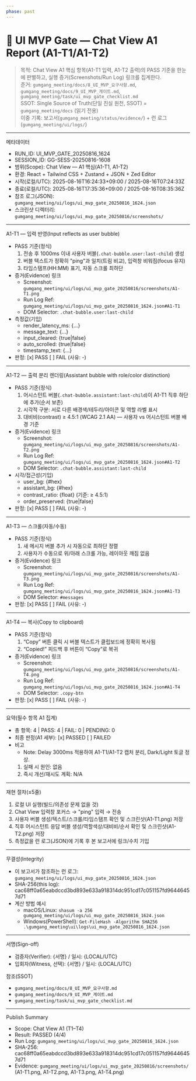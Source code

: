 ```yaml
---
phase: past
---
```


# 🪷 UI MVP Gate — Chat View A1 Report (A1-T1/A1-T2)
> 목적: Chat View A1 핵심 항목(A1-T1 입력, A1-T2 출력)의 PASS 기준을 한눈에 판별하고, 실행 증거(Screenshots/Run Log) 링크를 집계한다.  
> 준거: `gumgang_meeting/docs/8_UI_MVP_요구사항.md`, `gumgang_meeting/docs/9_UI_MVP_게이트.md`, `gumgang_meeting/task/ui_mvp_gate_checklist.md`  
> SSOT: Single Source of Truth(단일 진실 원천, SSOT) = `gumgang_meeting/docs` (읽기 전용)  
> 이중 기록: 보고서(`gumgang_meeting/status/evidence/`) + 런 로그(`gumgang_meeting/ui/logs/`)

---

메타데이터
- RUN_ID: UI_MVP_GATE_20250816_1624
- SESSION_ID: GG-SESS-20250816-1608
- 범위(Scope): Chat View — A1 핵심(A1-T1, A1-T2)
- 환경: React + Tailwind CSS + Zustand + JSON + Zed Editor
- 시작(로컬/UTC): 2025-08-16T16:24:33+09:00 / 2025-08-16T07:24:33Z
- 종료(로컬/UTC): 2025-08-16T17:35:36+09:00 / 2025-08-16T08:35:36Z
- 참조 로그(JSON): `gumgang_meeting/ui/logs/ui_mvp_gate_20250816_1624.json`
- 스크린샷 디렉터리: `gumgang_meeting/ui/logs/ui_mvp_gate_20250816/screenshots/`

---

A1-T1 — 입력 반영(Input reflects as user bubble)
- PASS 기준(정식)
  1) 전송 후 1000ms 이내 사용자 버블(`.chat-bubble.user:last-child`) 생성
  2) 버블 텍스트가 정확히 "ping"과 일치(트림 비교), 입력창 비워짐(focus 유지)
  3) 타임스탬프(HH:MM) 표기, 자동 스크롤 최하단
- 증거(Evidence) 링크
  - Screenshot: `gumgang_meeting/ui/logs/ui_mvp_gate_20250816/screenshots/A1-T1.png`
  - Run Log Ref: `gumgang_meeting/ui/logs/ui_mvp_gate_20250816_1624.json#A1-T1`
  - DOM Selector: `.chat-bubble.user:last-child`
- 측정값(기입)
  - render_latency_ms: {…}
  - message_text: {…}
  - input_cleared: {true|false}
  - auto_scrolled: {true|false}
  - timestamp_text: {…}
- 판정: [x] PASS  [ ] FAIL  (사유: -)

---

A1-T2 — 출력 분리 렌더링(Assistant bubble with role/color distinction)
- PASS 기준(정식)
  1) 어시스턴트 버블(`.chat-bubble.assistant:last-child`)이 A1-T1 직후 하단에 추가(순서 보존)
  2) 시각적 구분: 서로 다른 배경색/테두리/아이콘 및 역할 라벨 표시
  3) 대비비(contrast) ≥ 4.5:1 (WCAG 2.1 AA) — 사용자 vs 어시스턴트 버블 배경 기준
- 증거(Evidence) 링크
  - Screenshot: `gumgang_meeting/ui/logs/ui_mvp_gate_20250816/screenshots/A1-T2.png`
  - Run Log Ref: `gumgang_meeting/ui/logs/ui_mvp_gate_20250816_1624.json#A1-T2`
  - DOM Selector: `.chat-bubble.assistant:last-child`
- 시각/접근성(기입)
  - user_bg: {#hex}
  - assistant_bg: {#hex}
  - contrast_ratio: {float}  (기준: ≥ 4.5:1)
  - order_preserved: {true|false}
- 판정: [x] PASS  [ ] FAIL  (사유: -)

---

A1-T3 — 스크롤(자동/수동)
- PASS 기준(정식)
  1) 새 메시지 버블 추가 시 자동으로 최하단 정렬
  2) 사용자가 수동으로 위/아래 스크롤 가능, 레이아웃 깨짐 없음
- 증거(Evidence) 링크
  - Screenshot: `gumgang_meeting/ui/logs/ui_mvp_gate_20250816/screenshots/A1-T3.png`
  - Run Log Ref: `gumgang_meeting/ui/logs/ui_mvp_gate_20250816_1624.json#A1-T3`
  - DOM Selector: `#messages`
- 판정: [x] PASS  [ ] FAIL  (사유: -)

---

A1-T4 — 복사(Copy to clipboard)
- PASS 기준(정식)
  1) “Copy” 버튼 클릭 시 버블 텍스트가 클립보드에 정확히 복사됨
  2) “Copied!” 피드백 후 버튼이 “Copy”로 복귀
- 증거(Evidence) 링크
  - Screenshot: `gumgang_meeting/ui/logs/ui_mvp_gate_20250816/screenshots/A1-T4.png`
  - Run Log Ref: `gumgang_meeting/ui/logs/ui_mvp_gate_20250816_1624.json#A1-T4`
  - DOM Selector: `.copy-btn`
- 판정: [x] PASS  [ ] FAIL  (사유: -)

---

요약(필수 항목 A1 집계)
- 총 항목: 4  |  PASS: 4  |  FAIL: 0  |  PENDING: 0
- 최종 판정(A1 세부): [x] PASSED  [ ] FAILED
- 비고
  - Note: Delay 3000ms 적용하여 A1-T1/A1-T2 캡처 분리, Dark/Light 토글 정상.
  1) 실패 시 원인: 없음
  2) 즉시 개선/재시도 계획: N/A

---

재현 절차(≤5줄)
1) 로컬 UI 실행(빌드/의존성 문제 없을 것)  
2) Chat View 입력창 포커스 → "ping" 입력 → 전송  
3) 사용자 버블 생성/텍스트/스크롤/타임스탬프 확인 및 스크린샷(A1-T1.png) 저장  
4) 직후 어시스턴트 응답 버블 생성/역할색상/대비비/순서 확인 및 스크린샷(A1-T2.png) 저장  
5) 측정값을 런 로그(JSON)에 기록 후 본 보고서에 링크/수치 기입

---

무결성(Integrity)
- 이 보고서가 참조하는 런 로그: `gumgang_meeting/ui/logs/ui_mvp_gate_20250816_1624.json`
- SHA-256(this log): cac68ff0a65eabdccd3bd893e633a918314dc951cd17c051157fd96446457d71
- 계산 방법 예시
  - macOS/Linux: `shasum -a 256 gumgang_meeting/ui/logs/ui_mvp_gate_20250816_1624.json`
  - Windows(PowerShell): `Get-FileHash -Algorithm SHA256 .\gumgang_meeting\ui\logs\ui_mvp_gate_20250816_1624.json`

---

서명(Sign-off)
- 검증자(Verifier): {서명} / 일시: {LOCAL/UTC}
- 입회자(Witness, 선택): {서명} / 일시: {LOCAL/UTC}

참조(SSOT)
- `gumgang_meeting/docs/8_UI_MVP_요구사항.md`
- `gumgang_meeting/docs/9_UI_MVP_게이트.md`
- `gumgang_meeting/task/ui_mvp_gate_checklist.md`

---

Publish Summary
- Scope: Chat View A1 (T1–T4)
- Result: PASSED (4/4)
- Run Log: `gumgang_meeting/ui/logs/ui_mvp_gate_20250816_1624.json`
- SHA-256: cac68ff0a65eabdccd3bd893e633a918314dc951cd17c051157fd96446457d71
- Evidence: `gumgang_meeting/ui/logs/ui_mvp_gate_20250816/screenshots/` (A1-T1.png, A1-T2.png, A1-T3.png, A1-T4.png)
